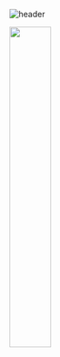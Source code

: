 ![header](https://capsule-render.vercel.app/api?type=waving&color=timeGradient&text=GitHub%20👋&animation=twinkling&fontSize=35&fontAlignY=40&fontAlign=70&height=250)
<div>
    <img src="https://github-readme-stats.vercel.app/api/top-langs/?username=S0ngYoungJun&layout=donut&show_icons=true&theme=material-palenight&hide_border=true&bg_color=20232a&icon_color=58A6FF&text_color=fff&title_color=58A6FF&count_private=true&exclude_repo=Face-Transfer-Application" width=38% />
</div>   
